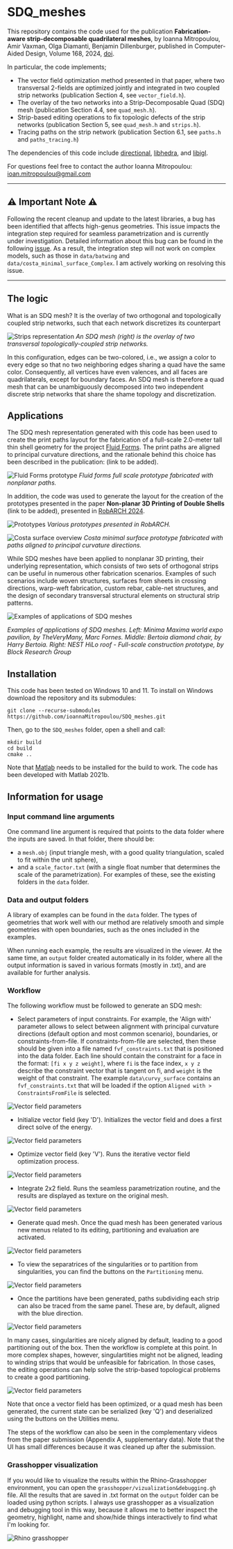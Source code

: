 # SDQ_meshes

This repository contains the code used for the publication **Fabrication-aware strip-decomposable quadrilateral meshes**, by Ioanna Mitropoulou, Amir Vaxman, Olga Diamanti, Benjamin Dillenburger, published in Computer-Aided Design, Volume 168, 2024, [doi](https://doi.org/10.1016/j.cad.2023.103666).

In particular, the code implements;
* The vector field optimization method presented in that paper, where two transversal 2-fields are optimized jointly and integrated in two coupled strip networks (publication Section 4, see `vector_field.h`).
* The overlay of the two networks into a Strip-Decomposable Quad (SDQ) mesh (publication Section 4.4, see `quad_mesh.h`).
* Strip-based editing operations to fix topologic defects of the strip networks (publication Section 5, see `quad_mesh.h` and `strips.h`).
* Tracing paths on the strip network (publication Section 6.1, see `paths.h` and `paths_tracing.h`)

The dependencies of this code include [directional](https://avaxman.github.io/Directional/), [libhedra](https://avaxman.github.io/libhedra/), and [libigl](https://libigl.github.io/).

For questions feel free to contact the author Ioanna Mitropoulou: ioan.mitropoulou@gmail.com

---
## ⚠️ **Important Note** ⚠️

Following the recent cleanup and update to the latest libraries, a bug has been identified that affects high-genus geometries. This issue impacts the integration step required for seamless parametrization and is currently under investigation. Detailed information about this bug can be found in the following [issue](https://github.com/avaxman/Directional/issues/72).
As a result, the integration step will not work on complex models, such as those in `data/batwing` and `data/costa_minimal_surface_Complex`. I am actively working on resolving this issue.

---

## The logic

What is an SDQ mesh? It is the overlay of two orthogonal and topologically coupled strip networks, such that each network discretizes its counterpart

![Strips representation](./illustrations/strips_overlay.png)
*An SDQ mesh (right) is the overlay of two transversal topologically-coupled strip networks.*

In this configuration,
edges can be two-colored, i.e., we assign a color to every edge so that no
two neighboring edges sharing a quad have the same color.
Consequently, all vertices have even valences, and all faces are quadrilaterals,
except for boundary faces. An SDQ mesh is therefore a quad mesh that can
be unambiguously decomposed into two independent discrete strip networks
that share the shame topology and discretization.

## Applications 
The SDQ mesh representation generated with this code has been used to create the print paths layout for the fabrication of a full-scale 2.0-meter tall thin shell geometry for the project [Fluid Forms](https://ioannamitropoulouarch.com/index.php/2023/10/24/fluid-forms-2023/). The print paths are aligned to principal curvature directions, and the rationale behind this choice has been described in the publication: (link to be added). 

![Fluid Forms prototype](./illustrations/FluidForms_Dominik_outside_1.jpg)
*Fluid forms full scale prototype fabricated with nonplanar paths.*

In addition, the code was used to generate the layout for the creation of the prototypes presented in the paper **Non-planar 3D Printing of Double Shells** (link to be added), presented in [RobARCH 2024](https://robarch2024.org/).

![Prototypes](./illustrations/prototypes_robarch.png)
*Various prototypes presented in RobARCH.*

![Costa surface overview](./illustrations/costa_Robarch.jpg)
*Costa minimal surface prototype fabricated with paths aligned to principal curvature directions.*

While SDQ meshes have been applied to nonplanar 3D printing, their underlying representation, which consists of two sets of orthogonal strips can be useful in numerous other fabrication scenarios. 
Examples of such scenarios include woven structures, surfaces from sheets in crossing directions, warp-weft fabrication, custom rebar, cable-net structures, and the design of secondary transversal structural elements on structural strip patterns.

![Examples of applications of SDQ meshes](./illustrations/applications_of_SDQ_meshes.png)

*Examples of applications of SDQ meshes. Left: Minima Maxima world expo pavilion, by TheVeryMany, Marc Fornes. Middle: Bertoia diamond chair, by Harry Bertoia. Right: NEST HiLo roof - Full-scale construction prototype, by Block Research Group*


## Installation
This code has been tested on Windows 10 and 11. To install on Windows download the repository and its submodules:

```console
git clone --recurse-submodules https://github.com/ioannaMitropoulou/SDQ_meshes.git
```

Then, go to the `SDQ_meshes` folder, open a shell and call:

```console
mkdir build
cd build
cmake ..
```

Note that [Matlab](https://www.mathworks.com/products/matlab.html) needs to be installed for the build to work. The code has been developed with Matlab 2021b.

## Information for usage

### Input command line arguments
One command line argument is required that points to the data folder where the inputs are saved. In that folder, there should be:
* a `mesh.obj` (input triangle mesh, with a good quality triangulation, scaled to fit within the unit sphere), 
* and a `scale_factor.txt` (with a single float number that determines the scale of the parametrization).
For examples of these, see the existing folders in the `data` folder. 

### Data and output folders
A library of examples can be found in the `data` folder. The types of geometries that work well with our method are relatively smooth and simple geometries with open boundaries, such as the ones included in the examples. 

When running each example, the results are visualized in the viewer. At the same time, an `output` folder created automatically in its folder, where all the output information is saved in various formats (mostly in .txt), and are available for further analysis. 

### Workflow
The following workflow must be followed to generate an SDQ mesh:

- Select parameters of input constraints. For example, the 'Align with' parameter allows to select between alignment with principal curvature directions (default option and most common scenario), boundaries, or constraints-from-file.
If constraints-from-file are selected, then these should be given into a file named `fvf_constraints.txt` that is positioned into the data folder. Each line should contain the constraint for a face in the format: `[fi x y z weight]`, where `fi` is the face index, `x y z` describe the constraint vector that is tangent on fi, and `weight` is the weight of that constraint. 
The example `data\curvy_surface` contains an  `fvf_constraints.txt` that will be loaded if the option `Aligned with > ConstraintsFromFile` is selected.

![Vector field parameters](./illustrations/workflow/1.png)

- Initialize vector field (key 'D'). Initializes the vector field and does a first direct solve of the energy. 

![Vector field parameters](./illustrations/workflow/2.png)

- Optimize vector field (key 'V'). Runs the iterative vector field optimization process.

![Vector field parameters](./illustrations/workflow/3.png)

- Integrate 2x2 field. Runs the seamless parametrization routine, and the results are displayed as texture on the original mesh. 

![Vector field parameters](./illustrations/workflow/4.png)

- Generate quad mesh. Once the quad mesh has been generated various new menus related to its editing, partitioning and evaluation are activated. 

![Vector field parameters](./illustrations/workflow/5.png)

- To view the separatrices of the singularities or to partition from singularities, you can find the buttons on the `Partitioning` menu.

![Vector field parameters](./illustrations/workflow/6.png)

- Once the partitions have been generated, paths subdividing each strip can also be traced from the same panel. These are, by default, aligned with the blue direction.

![Vector field parameters](./illustrations/workflow/7.png)

In many cases, singularities are nicely aligned by default, leading to a good partitioning out of the box. Then the workflow is complete at this point. In more complex shapes, however, singulartities might not be aligned, leading to winding strips that would be unfeasible for fabrication. In those cases, the editing operations can help solve the strip-based topological problems to create a good partitioning. 

![Vector field parameters](./illustrations/workflow/8.png)

Note that once a vector field has been optimized, or a quad mesh has been generated, the current state can be serialized (key 'Q') and deserialized using the buttons on the Utilities menu. 

The steps of the workflow can also be seen in the complementary videos from the paper submission (Appendix A, supplementary data). Note that the UI has small differences because it was cleaned up after the submission.

### Grasshopper visualization

If you would like to visualize the results within the Rhino-Grasshopper environment, you can open the `grasshopper/vizualization&debugging.gh` file. All the results that are saved in .txt format on the `output` folder can be loaded using python scripts. I always use grasshopper as a visualization and debugging tool in this way, because it allows me to better inspect the geometry, highlight, name and show/hide things interactively to find what I'm looking for. 

![Rhino grasshopper](./illustrations/grasshopper.png)





